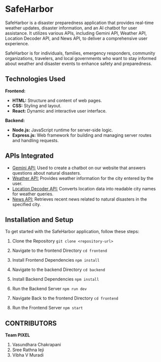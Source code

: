 # SafeHarbor

SafeHarbor is a disaster preparedness application that provides real-time weather updates, disaster information, and an AI chatbot for user assistance. It utilizes various APIs, including Gemini API, Weather API, Location Decoder API, and News API, to deliver a comprehensive user experience.

SafeHarbor is for individuals, families, emergency responders, community organizations, travelers, and local governments who want to stay informed about weather and disaster events to enhance safety and preparedness.

## Technologies Used

**Frontend:**

-   **HTML:** Structure and content of web pages.
-   **CSS:** Styling and layout.
-   **React:** Dynamic and interactive user interface.

**Backend:**

-   **Node.js:** JavaScript runtime for server-side logic.
-   **Express.js:** Web framework for building and managing server routes and handling requests.


## APIs Integrated

 - [Gemini API:](https://cloud.google.com/cloud-console)
    Used to create a chatbot on our website that answers questions about
    natural disasters. 
 - [Weather API:](https://openweathermap.org/api)
    Provides weather information for the city entered by the user.
 - [Location Decoder API:](https://openweathermap.org/api)
    Converts location data into readable city names for weather queries.
 - [News API:](https://newsapi.org/) 
    Retrieves recent news related to natural disasters in the specified city.

## Installation and Setup

To get started with the SafeHarbor application, follow these steps:

1. Clone the Repository
   ```git clone <repository-url>``` 

2. Navigate to the frontend Directory
   ```cd frontend``` 

3. Install Frontend Dependencies ```npm install```
   
4. Navigate to the backend Directory
   ```cd backend``` 

5. Install Backend Dependencies ```npm install``` 

6. Run the Backend Server
   ```npm run dev``` 

7. Navigate Back to the frontend Directory
   ```cd frontend``` 

8. Run the Frontend Server
    ```npm start```

## CONTRIBUTORS

**Team PIXEL**
1. Vasundhara Chakrapani
2. Sree Rathna Ieji
3. Vibha V Muradi
